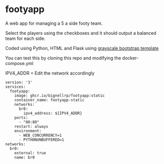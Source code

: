# footyapp

A web app for managing a 5 a side footy team.

Select the players using the checkboxes and it should output a balanced team
for each side.

Coded using Python, HTML and Flask using
[grayscale bootstrap template](https://startbootstrap.com/theme/grayscale)

You can test this by cloning this repo and modifying the docker-compose.yml

IPV4_ADDR = Edit the network accordingly

```
version: '3'
services:
  footyapp:
    image: ghcr.io/bignellrp/footyapp:static
    container_name: footyapp-static
    networks:
      br0:
        ipv4_address: ${IPV4_ADDR}
    ports:
      - "80:80"
    restart: always
    environment:
      - WEB_CONCURRENCY=1
      - PYTHONUNBUFFERED=1
networks:
  br0:
    external: true
    name: br0
```